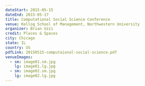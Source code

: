 ```yaml
---
dateStart: 2015-05-15
dateEnd: 2015-05-17
title: Computational Social Science Conference
venue: Kellog School of Management, Northwestern University
organizer: Brian Uzzi
credit: Places & Spaces
city: Chicago
state: IL
country: US
pdfLink: 20150515-computaional-social-science.pdf
venueImages:
  - sm: image01.sm.jpg
    lg: image01.lg.jpg
  - sm: image02.sm.jpg
    lg: image02.lg.jpg
---
```

